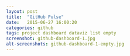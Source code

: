 ```yaml
---
layout: post
title:  "GitHub Pulse"
date:   2015-06-27 16:00:20
categories: github
tags: project dashboard dataviz list empty
screenshot: github-dashboard-1.jpg
alt-screenshots: github-dashboard-1-empty.jpg
---
```

